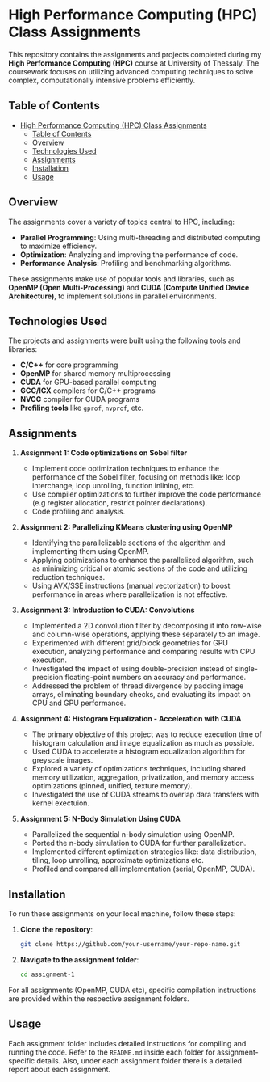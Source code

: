 # High Performance Computing (HPC) Class Assignments

This repository contains the assignments and projects completed during my **High Performance Computing (HPC)** course at University of Thessaly. The coursework focuses on utilizing advanced computing techniques to solve complex, computationally intensive problems efficiently.

## Table of Contents

- [High Performance Computing (HPC) Class Assignments](#high-performance-computing-hpc-class-assignments)
  - [Table of Contents](#table-of-contents)
  - [Overview](#overview)
  - [Technologies Used](#technologies-used)
  - [Assignments](#assignments)
  - [Installation](#installation)
  - [Usage](#usage)

## Overview

The assignments cover a variety of topics central to HPC, including:
- **Parallel Programming**: Using multi-threading and distributed computing to maximize efficiency.
- **Optimization**: Analyzing and improving the performance of code.
- **Performance Analysis**: Profiling and benchmarking algorithms.

These assignments make use of popular tools and libraries, such as **OpenMP (Open Multi-Processing)** and **CUDA (Compute Unified Device Architecture)**, to implement solutions in parallel environments.

## Technologies Used

The projects and assignments were built using the following tools and libraries:

- **C/C++** for core programming
- **OpenMP** for shared memory multiprocessing
- **CUDA** for GPU-based parallel computing
- **GCC/ICX** compilers for C/C++ programs
- **NVCC** compiler for CUDA programs
- **Profiling tools** like `gprof`, `nvprof`, etc.

## Assignments

1. **Assignment 1: Code optimizations on Sobel filter**
    - Implement code optimization techniques to enhance the performance of the Sobel filter, focusing on methods like: loop interchange, loop unrolling, function inlining, etc.
    - Use compiler optimizations to further improve the code performance (e.g register allocation, restrict pointer declarations).
    - Code profiling and analysis.

2. **Assignment 2: Parallelizing KMeans clustering using OpenMP**
    - Identifying the parallelizable sections of the algorithm and implementing them using OpenMP.
    - Applying optimizations to enhance the parallelized algorithm, such as minimizing critical or atomic sections of the code and utilizing reduction techniques.
    - Using AVX/SSE instructions (manual vectorization) to boost performance in areas where parallelization is not effective.

3. **Assignment 3: Introduction to CUDA: Convolutions**
    - Implemented a 2D convolution filter by decomposing it into row-wise and column-wise operations, applying these separately to an image.
    - Experimented with different grid/block geometries for GPU execution, analyzing performance and comparing results with CPU execution.
    - Investigated the impact of using double-precision instead of single-precision floating-point numbers on accuracy and performance.
    - Addressed the problem of thread divergence by padding image arrays, eliminating boundary checks, and evaluating its impact on CPU and GPU performance.

4. **Assignment 4: Histogram Equalization - Acceleration with CUDA**
    - The primary objective of this project was to reduce execution time of histogram calculation and image equalization as much as possible.
    - Used CUDA to accelerate a histogram equalization algorithm for greyscale images.
    - Explored a variety of optimizations techniques, including shared memory utilization, aggregation, privatization, and memory access optimizations (pinned, unified, texture memory).
    - Investigated the use of CUDA streams to overlap dara transfers with kernel exectuion.

5. **Assignment 5: N-Body Simulation Using CUDA**
    - Parallelized the sequential n-body simulation using OpenMP.
    - Ported the n-body simulation to CUDA for further parallelization.
    - Implemented different optimization strategies like: data distribution, tiling, loop unrolling, approximate optimizations etc.
    - Profiled and compared all implementation (serial, OpenMP, CUDA).

## Installation

To run these assignments on your local machine, follow these steps:

1. **Clone the repository**:
    ```bash
    git clone https://github.com/your-username/your-repo-name.git
    ```

2. **Navigate to the assignment folder**:
    ```bash
    cd assignment-1
    ```

For all assignments (OpenMP, CUDA etc), specific compilation instructions are provided within the respective assignment folders.

## Usage

Each assignment folder includes detailed instructions for compiling and running the code. Refer to the `README.md` inside each folder for assignment-specific details.
Also, under each assignment folder there is a detailed report about each assignment.

